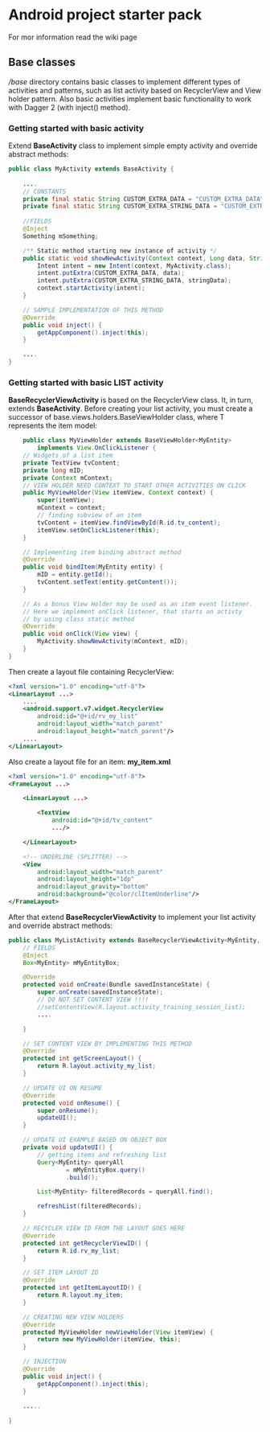 # Android project starter pack
For mor information read the wiki page

## Base classes
_/base_ directory contains basic classes to implement different types of activities and patterns, such as list activity based on RecyclerView and View holder pattern. Also basic activities implement basic functionality to work with Dagger 2 (with inject() method).

### Getting started with basic activity

Extend **BaseActivity** class to implement simple empty activity and override abstract methods:

```java
public class MyActivity extends BaseActivity {
    
    ....
    // CONSTANTS
    private final static String CUSTOM_EXTRA_DATA = "CUSTOM_EXTRA_DATA";
    private final static String CUSTOM_EXTRA_STRING_DATA = "CUSTOM_EXTRA_STRING_DATA";
    
    //FIELDS
    @Inject
    Something mSomething;

	/** Static method starting new instance of activity */
    public static void showNewActivity(Context context, Long data, String stringData) {
        Intent intent = new Intent(context, MyActivity.class);
        intent.putExtra(CUSTOM_EXTRA_DATA, data);
        intent.putExtra(CUSTOM_EXTRA_STRING_DATA, stringData);
        context.startActivity(intent);
    }

	// SAMPLE IMPLEMENTATION OF THIS METHOD
    @Override
    public void inject() {
        getAppComponent().inject(this);
    }

    ....
}
```

### Getting started with basic LIST activity

**BaseRecyclerViewActivity** is based on the RecyclerView class. It, in turn, extends **BaseActivity**. Before creating your list activity, you must create a successor of base.views.holders.BaseViewHolder<T> class, where T represents the item model:

```java
    public class MyViewHolder extends BaseViewHolder<MyEntity>
        implements View.OnClickListener {
    // Widgets of a list item
    private TextView tvContent;
    private long mID;
    private Context mContext;
	// VIEW HOLDER NEED CONTEXT TO START OTHER ACTIVITIES ON CLICK
    public MyViewHolder(View itemView, Context context) {
        super(itemView);
        mContext = context;
        // finding subview of an item
        tvContent = itemView.findViewById(R.id.tv_content);
        itemView.setOnClickListener(this);
    }

	// Implementing item binding abstract method
    @Override
    public void bindItem(MyEntity entity) {
        mID = entity.getId();
        tvContent.setText(entity.getContent());
    }

	// As a bonus View Holder may be used as an item event listener.
	// Here we implement onClick listener, that starts an activty
	// by using class static method
    @Override
    public void onClick(View view) {
        MyActivity.showNewActivity(mContext, mID);
    }
}
```

Then create a layout file containing RecyclerView:

```xml
<?xml version="1.0" encoding="utf-8"?>
<LinearLayout ...>
	....
    <android.support.v7.widget.RecyclerView
        android:id="@+id/rv_my_list"
        android:layout_width="match_parent"
        android:layout_height="match_parent"/>
	....
</LinearLayout>
```

Also create a layout file for an item:
**my_item.xml**
```xml
<?xml version="1.0" encoding="utf-8"?>
<FrameLayout ...>

    <LinearLayout ...>

        <TextView
            android:id="@+id/tv_content"
            .../>

    </LinearLayout>

    <!-- UNDERLINE (SPLITTER) -->
    <View
        android:layout_width="match_parent"
        android:layout_height="1dp"
        android:layout_gravity="bottom"
        android:background="@color/clItemUnderline"/>
</FrameLayout>
```


After that extend **BaseRecyclerViewActivity** to implement your list activity and override abstract methods:
```java
public class MyListActivity extends BaseRecyclerViewActivity<MyEntity, MyViewHolder> {
    // FIELDS
    @Inject
    Box<MyEntity> mMyEntityBox;

    @Override
    protected void onCreate(Bundle savedInstanceState) {
        super.onCreate(savedInstanceState);
        // DO NOT SET CONTENT VIEW !!!!
        //setContentView(R.layout.activity_training_session_list);
		....

    }

	// SET CONTENT VIEW BY IMPLEMENTING THIS METHOD
    @Override
    protected int getScreenLayout() {
        return R.layout.activity_my_list;
    }

	// UPDATE UI ON RESUME
    @Override
    protected void onResume() {
        super.onResume();
        updateUI();
    }

	// UPDATE UI EXAMPLE BASED ON OBJECT BOX
    private void updateUI() {
        // getting items and refreshing list
        Query<MyEntity> queryAll
                = mMyEntityBox.query()
                .build();

        List<MyEntity> filteredRecords = queryAll.find();

        refreshList(filteredRecords);
    }

	// RECYCLER VIEW ID FROM THE LAYOUT GOES HERE
    @Override
    protected int getRecyclerViewID() {
        return R.id.rv_my_list;
    }

	// SET ITEM LAYOUT ID
    @Override
    protected int getItemLayoutID() {
        return R.layout.my_item;
    }

	// CREATING NEW VIEW HOLDERS
    @Override
    protected MyViewHolder newViewHolder(View itemView) {
        return new MyViewHolder(itemView, this);
    }

	// INJECTION
    @Override
    public void inject() {
        getAppComponent().inject(this);
    }

    .....
    
}
```
